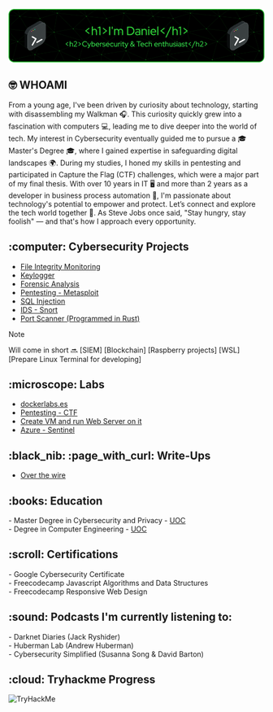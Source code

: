![Header](imgs/github-header-image.png)

<h2> 🤓 WHOAMI</h2>

From a young age, I've been driven by curiosity about technology, starting with disassembling my Walkman 🎧. This curiosity quickly grew into a fascination with computers 💻, leading me to dive deeper into the world of tech. My interest in Cybersecurity eventually guided me to pursue a 🎓Master's Degree 🎓, where I gained expertise in safeguarding digital landscapes 🌍. During my studies, I honed my skills in pentesting and participated in Capture the Flag (CTF) challenges, which were a major part of my final thesis. With over 10 years in IT 🖥️ and more than 2 years as a developer in business process automation 🤖, I'm passionate about technology's potential to empower and protect. Let’s connect and explore the tech world together 🚀.
As Steve Jobs once said, "Stay hungry, stay foolish" — and that's how I approach every opportunity.

<h2> :computer: Cybersecurity Projects</h2>

- [File Integrity Monitoring](https://github.com/DanielDominguezBender/FileIntegrityMonitoring)
- [Keylogger](https://github.com/DanielDominguezBender/Keylogger)
- [Forensic Analysis](https://github.com/DanielDominguezBender/ForensicAnalysis)<br>
- [Pentesting - Metasploit](https://github.com/DanielDominguezBender/Pentesting-Metasploit-Vulnerabilities)<br>
- [SQL Injection](https://github.com/DanielDominguezBender/SQLi)<br>
- [IDS - Snort](https://github.com/DanielDominguezBender/Snort)<br>
- [Port Scanner (Programmed in Rust)](https://github.com/DanielDominguezBender/PortScanner-Rust)<br>

>[!NOTE]
> Will come in short :soon:
> [SIEM]
> [Blockchain]
> [Raspberry projects]
> [WSL]
> [Prepare Linux Terminal for developing]


<h2> :microscope: Labs</h2>

- [dockerlabs.es](https://github.com/DanielDominguezBender/dockerlabs.es)<br>
- [Pentesting - CTF](https://github.com/DanielDominguezBender/Pentesting-CTF/blob/main/README.md)<br>
- [Create VM and run Web Server on it](https://github.com/DanielDominguezBender/Azure-Create-a-VM-machine)<br>
- [Azure - Sentinel](https://github.com/DanielDominguezBender/Azure/tree/main/Sentinel-Honeypod)

<!-- Técnicas de ocultación de la información -->

<h2> :black_nib: :page_with_curl: Write-Ups</h2>

 - [Over the wire](https://github.com/DanielDominguezBender/OverTheWire)

<h2> :books: Education</h2>
- Master Degree in Cybersecurity and Privacy - <a href="https://www.uoc.edu/es"> UOC </a> <br>
- Degree in Computer Engineering - <a href="https://www.uoc.edu/es"> UOC </a> <br>

<h2> :scroll: Certifications </h2>
- Google Cybersecurity Certificate<br>
- Freecodecamp Javascript Algorithms and Data Structures<br>
- Freecodecamp Responsive Web Design<br>

<h2> :sound: Podcasts I'm currently listening to:</h2>
- Darknet Diaries (Jack Ryshider)<br>
- Huberman Lab (Andrew Huberman)<br>
- Cybersecurity Simplified (Susanna Song & David Barton)

<h2> :cloud: Tryhackme Progress</h2>
<img src="https://tryhackme-badges.s3.amazonaws.com/dadobe.png" alt="TryHackMe">
<!--
**DanielDominguezBender/DanielDominguezBender** is a ✨ _special_ ✨ repository because its `README.md` (this file) appears on your GitHub profile.

Here are some ideas to get you started:

- 🔭 I’m currently working on ...
- 🌱 I’m currently learning ...
- 👯 I’m looking to collaborate on ...
- 🤔 I’m looking for help with ...
- 💬 Ask me about ...
- 📫 How to reach me: ...
- 😄 Pronouns: ...
- ⚡ Fun fact: ...
-->

